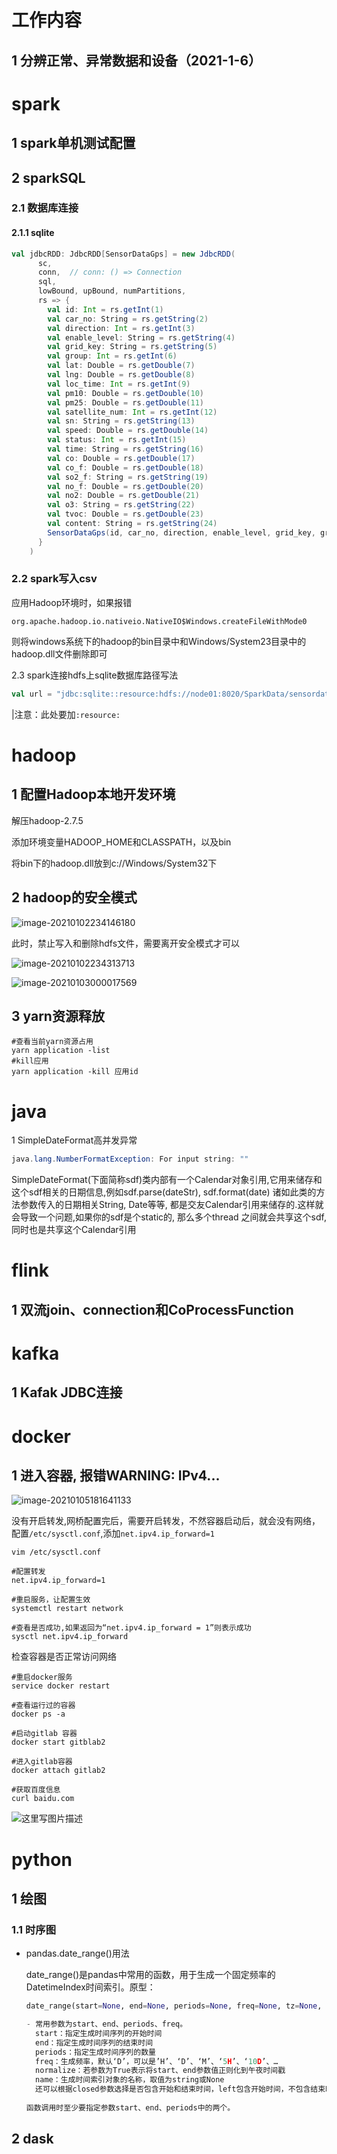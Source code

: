 # 工作内容

## 1 分辨正常、异常数据和设备（2021-1-6）





# spark

## 1 spark单机测试配置



## 2 sparkSQL

### 2.1 数据库连接

#### 2.1.1 sqlite

```scala
val jdbcRDD: JdbcRDD[SensorDataGps] = new JdbcRDD(
      sc,
      conn,  // conn: () => Connection
      sql,
      lowBound, upBound, numPartitions,
      rs => {
        val id: Int = rs.getInt(1)
        val car_no: String = rs.getString(2)
        val direction: Int = rs.getInt(3)
        val enable_level: String = rs.getString(4)
        val grid_key: String = rs.getString(5)
        val group: Int = rs.getInt(6)
        val lat: Double = rs.getDouble(7)
        val lng: Double = rs.getDouble(8)
        val loc_time: Int = rs.getInt(9)
        val pm10: Double = rs.getDouble(10)
        val pm25: Double = rs.getDouble(11)
        val satellite_num: Int = rs.getInt(12)
        val sn: String = rs.getString(13)
        val speed: Double = rs.getDouble(14)
        val status: Int = rs.getInt(15)
        val time: String = rs.getString(16)
        val co: Double = rs.getDouble(17)
        val co_f: Double = rs.getDouble(18)
        val so2_f: String = rs.getString(19)
        val no_f: Double = rs.getDouble(20)
        val no2: Double = rs.getDouble(21)
        val o3: String = rs.getString(22)
        val tvoc: Double = rs.getDouble(23)
        val content: String = rs.getString(24)
        SensorDataGps(id, car_no, direction, enable_level, grid_key, group, lat, lng, loc_time, pm10, pm25, satellite_num, sn, speed, status, time, co, co_f, so2_f, no_f, no2, o3, tvoc, content)
      }
    )
```

### 2.2 spark写入csv

应用Hadoop环境时，如果报错

```
org.apache.hadoop.io.nativeio.NativeIO$Windows.createFileWithMode0
```

则将windows系统下的hadoop的bin目录中和Windows/System23目录中的hadoop.dll文件删除即可

2.3 spark连接hdfs上sqlite数据库路径写法

```scala
val url = "jdbc:sqlite::resource:hdfs://node01:8020/SparkData/sensordata/sensordatagps_2020-12-10_00-00-00_1.db"
```

|注意：此处要加`:resource:`

# hadoop

## 1 配置Hadoop本地开发环境

解压hadoop-2.7.5

添加环境变量HADOOP_HOME和CLASSPATH，以及bin

将bin下的hadoop.dll放到c://Windows/System32下

## 2 hadoop的安全模式

![image-20210102234146180](img/Spark工作笔记/image-20210102234146180.png)

此时，禁止写入和删除hdfs文件，需要离开安全模式才可以

![image-20210102234313713](img/Spark工作笔记/image-20210102234313713.png)

![image-20210103000017569](img/Spark工作笔记/image-20210103000017569.png)

## 3 yarn资源释放

```shell
#查看当前yarn资源占用
yarn application -list
#kill应用
yarn application -kill 应用id
```

# java

1 SimpleDateFormat高并发异常

```java
java.lang.NumberFormatException: For input string: ""
```

SimpleDateFormat(下面简称sdf)类内部有一个Calendar对象引用,它用来储存和这个sdf相关的日期信息,例如sdf.parse(dateStr), sdf.format(date) 诸如此类的方法参数传入的日期相关String, Date等等, 都是交友Calendar引用来储存的.这样就会导致一个问题,如果你的sdf是个static的, 那么多个thread 之间就会共享这个sdf, 同时也是共享这个Calendar引用

# flink

## 1 双流join、connection和CoProcessFunction





# kafka

## 1 Kafak JDBC连接







# docker

## 1 进入容器, 报错WARNING: IPv4...

![image-20210105181641133](img/工作笔记/image-20210105181641133.png)

没有开启转发,网桥配置完后，需要开启转发，不然容器启动后，就会没有网络，配置`/etc/sysctl.conf`,添加`net.ipv4.ip_forward=1`

```shell
vim /etc/sysctl.conf

#配置转发
net.ipv4.ip_forward=1

#重启服务，让配置生效
systemctl restart network

#查看是否成功,如果返回为“net.ipv4.ip_forward = 1”则表示成功
sysctl net.ipv4.ip_forward
```

检查容器是否正常访问网络

```shell
#重启docker服务
service docker restart 

#查看运行过的容器
docker ps -a

#启动gitlab 容器
docker start gitblab2 

#进入gitlab容器
docker attach gitlab2

#获取百度信息
curl baidu.com
```

![这里写图片描述](img/工作笔记/20171020150519615.png)

# python

## 1 绘图

### 1.1 时序图

- pandas.date_range()用法

  date_range()是pandas中常用的函数，用于生成一个固定频率的DatetimeIndex时间索引。原型：

  ```python
  date_range(start=None, end=None, periods=None, freq=None, tz=None, normalize=False, name=None, closed=None, **kwargs)
  
  - 常用参数为start、end、periods、freq。
    start：指定生成时间序列的开始时间
    end：指定生成时间序列的结束时间
    periods：指定生成时间序列的数量
    freq：生成频率，默认‘D’，可以是’H’、‘D’、‘M’、‘5H’、‘10D’、…
    normalize：若参数为True表示将start、end参数值正则化到午夜时间戳
    name：生成时间索引对象的名称，取值为string或None
    还可以根据closed参数选择是否包含开始和结束时间，left包含开始时间，不包含结束时间，right与之相反。默认同时包含开始时间和结束时间。
      
  函数调用时至少要指定参数start、end、periods中的两个。
  ```

  




## 2 dask